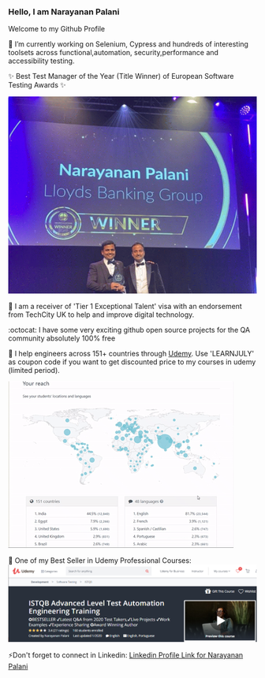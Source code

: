 ### Hello, I am Narayanan Palani


Welcome to my Github Profile 

🔭 I’m currently working on Selenium, Cypress and hundreds of interesting toolsets across functional,automation, security,performance and accessibility testing.

:sparkles: Best Test Manager of the Year (Title Winner) of European Software Testing Awards :sparkles:

[![European Software Testing Awards](https://github.com/narayananpalani/narayananpalani/blob/master/images/european_testing_awards_mini.gif?raw=true)](https://www.udemy.com/user/narayanan-palani/)



 🌱 I am a receiver of 'Tier 1 Exceptional Talent' visa with an endorsement from TechCity UK to help and improve digital technology.

:octocat: I have some very exciting github open source projects for the QA community absolutely 100% free
 
:rocket: I help engineers across 151+ countries through [Udemy](https://www.udemy.com/user/narayanan-palani/). Use 'LEARNJULY' as coupon code if you want to get discounted price to my courses in udemy (limited period).

[![video showing international reach of udemy courses](https://github.com/narayananpalani/narayananpalani/blob/master/images/globalreach.gif?raw=true)](https://www.udemy.com/user/narayanan-palani/)

:tada: One of my Best Seller in Udemy Professional Courses:
[![ISTQB Advanced Test Automation Engineering Training](https://github.com/narayananpalani/narayananpalani/blob/master/images/ISTQBAdvancedTestAutomationEngineering.png?raw=true)](https://www.udemy.com/course/istqb-advanced/?couponCode=LEARNJULY)

⚡Don't forget to connect in Linkedin:
[Linkedin Profile Link for Narayanan Palani](https://www.linkedin.com/in/narayananpalani/)

<!--
**narayananpalani/narayananpalani** is a ✨ _special_ ✨ repository because its `README.md` (this file) appears on your GitHub profile.

Here are some ideas to get you started:

- 🔭 I’m currently working on ...
- 🌱 I’m currently learning ...
- 👯 I’m looking to collaborate on ...
- 🤔 I’m looking for help with ...
- 💬 Ask me about ...
- 📫 How to reach me: ...
- 😄 Pronouns: ...
- ⚡ Fun fact: ...
-->
